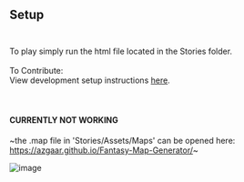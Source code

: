 ## Setup<br><br>
To play simply run the html file located in the Stories folder.<br><br>
To Contribute:<br>
View development setup instructions [here](Dev-Setup.md).<br>
<br><br>

#### CURRENTLY NOT WORKING
~the .map file in 'Stories/Assets/Maps' can be opened here: <br>
https://azgaar.github.io/Fantasy-Map-Generator/~

![image](https://github.com/slate20/Twine_RPG/assets/155096805/27e42004-66b5-4f72-8d0c-6aea6d7466d7)<br><br>

